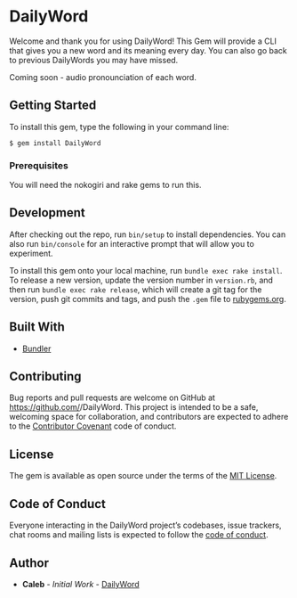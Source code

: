# DailyWord

Welcome and thank you for using DailyWord!  This Gem will provide a CLI that gives you a new word and its meaning every day. You can also go back to previous DailyWords you may have missed. 

Coming soon - audio pronounciation of each word.

## Getting Started

To install this gem, type the following in your command line:

    $ gem install DailyWord

### Prerequisites
You will need the nokogiri and rake gems to run this.

## Development

After checking out the repo, run `bin/setup` to install dependencies. You can also run `bin/console` for an interactive prompt that will allow you to experiment.

To install this gem onto your local machine, run `bundle exec rake install`. To release a new version, update the version number in `version.rb`, and then run `bundle exec rake release`, which will create a git tag for the version, push git commits and tags, and push the `.gem` file to [rubygems.org](https://rubygems.org).

## Built With
* [Bundler](https://bundler.io/v2.0/guides/creating_gem.html)

## Contributing

Bug reports and pull requests are welcome on GitHub at https://github.com/<earthctzn>/DailyWord. This project is intended to be a safe, welcoming space for collaboration, and contributors are expected to adhere to the [Contributor Covenant](http://contributor-covenant.org) code of conduct.

## License

The gem is available as open source under the terms of the [MIT License](https://opensource.org/licenses/MIT).

## Code of Conduct

Everyone interacting in the DailyWord project’s codebases, issue trackers, chat rooms and mailing lists is expected to follow the [code of conduct](https://github.com/<earthctzn>/DailyWord/blob/master/CODE_OF_CONDUCT.md).

## Author

* **Caleb** - *Initial Work* - [DailyWord](https://github.com/<earthctzn>/DailyWord)